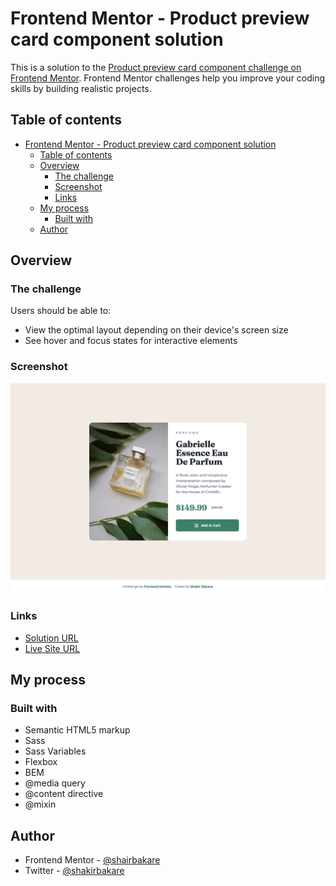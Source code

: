 # Frontend Mentor - Product preview card component solution

This is a solution to the [Product preview card component challenge on Frontend Mentor](https://www.frontendmentor.io/challenges/product-preview-card-component-GO7UmttRfa). Frontend Mentor challenges help you improve your coding skills by building realistic projects.

## Table of contents

- [Frontend Mentor - Product preview card component solution](#frontend-mentor---product-preview-card-component-solution)
  - [Table of contents](#table-of-contents)
  - [Overview](#overview)
    - [The challenge](#the-challenge)
    - [Screenshot](#screenshot)
    - [Links](#links)
  - [My process](#my-process)
    - [Built with](#built-with)
  - [Author](#author)

## Overview

### The challenge

Users should be able to:

- View the optimal layout depending on their device's screen size
- See hover and focus states for interactive elements

### Screenshot

![](./screenshot.png)

### Links

- [Solution URL](https://github.com/shakirbakare/product-preview-card-component)
- [Live Site URL](https://shakirbakare.github.io/product-preview-card-component)

## My process

### Built with

- Semantic HTML5 markup
- Sass
- Sass Variables
- Flexbox
- BEM
- @media query
- @content directive
- @mixin

## Author

- Frontend Mentor - [@shairbakare](https://www.frontendmentor.io/profile/shakirbakare)
- Twitter - [@shakirbakare](https://www.twitter.com/shakirbakare)
